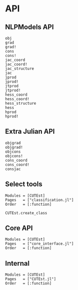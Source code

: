 # API

## NLPModels API

```@docs
obj
grad
grad!
cons
cons!
jac_coord
jac_coord!
jac_structure
jac
jprod
jprod!
jtprod
jtprod!
hess_coord
hess_coord!
hess_structure
hess
hprod
hprod!
```

## Extra Julian API

```@docs
objgrad
objgrad!
objcons
objcons!
cons_coord
cons_coord!
consjac
```

## Select tools

```@autodocs
Modules = [CUTEst]
Pages   = ["classification.jl"]
Order   = [:function]
```

```@docs
CUTEst.create_class
```

## Core API

```@autodocs
Modules = [CUTEst]
Pages   = ["core_interface.jl"]
Order   = [:function]
```

## Internal

```@autodocs
Modules = [CUTEst]
Pages   = ["CUTEst.jl"]
Order   = [:function]
```

